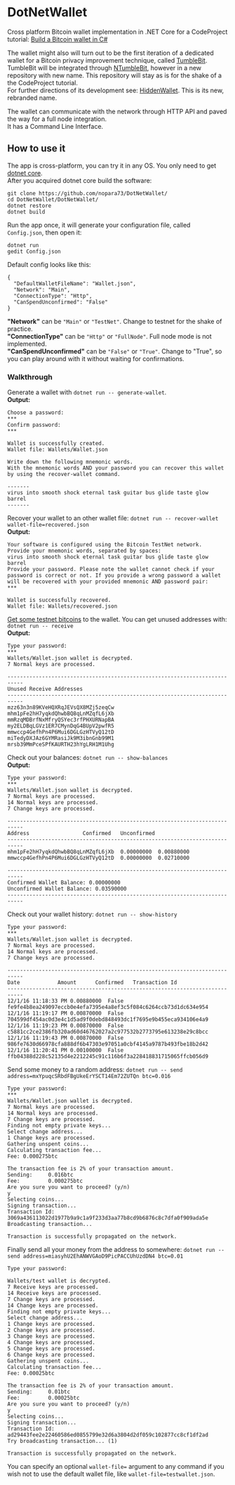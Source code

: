 # DotNetWallet
Cross platform Bitcoin wallet implementation in .NET Core for a CodeProject tutorial: [Build a Bitcoin wallet in C#](https://www.codeproject.com/script/Articles/ArticleVersion.aspx?waid=214550&aid=1115639)  
  
The wallet might also will turn out to be the first iteration of a dedicated wallet for a Bitcoin privacy improvement technique, called [TumbleBit](https://github.com/BUSEC/TumbleBit). TumbleBit will be integrated through [NTumbleBit](https://github.com/NTumbleBit/NTumbleBit), however in a new repository with new name. This repository will stay as is for the shake of a the CodeProject tutorial.  
For further directions of its development see: [HiddenWallet](https://github.com/nopara73/HiddenWallet/). This is its new, rebranded name.  
  
The wallet can communicate with the network through HTTP API and paved the way for a full node integration.  
It has a Command Line Interface.
  
## How to use it
The app is cross-platform, you can try it in any OS. You only need to get [dotnet core](https://www.microsoft.com/net/core).  
After you acquired dotnet core build the software:  

```
git clone https://github.com/nopara73/DotNetWallet/    
cd DotNetWallet/DotNetWallet/  
dotnet restore  
dotnet build  
```  

Run the app once, it will generate your configuration file, called `Config.json`, then open it:  

```
dotnet run  
gedit Config.json  
```

Default config looks like this:

```
{
  "DefaultWalletFileName": "Wallet.json",  
  "Network": "Main",  
  "ConnectionType": "Http",  
  "CanSpendUnconfirmed": "False"  
}
```

**"Network"** can be `"Main"` or `"TestNet"`. Change to testnet for the shake of practice.  
**"ConnectionType"** can be `"Http"` or `"FullNode"`. Full node mode is not implemented.  
**"CanSpendUnconfirmed"** can be `"False"` or `"True"`. Change to "True", so you can play around with it without waiting for confirmations.  
  
### Walkthrough  
  
Generate a wallet with `dotnet run -- generate-wallet`.  
**Output:**
```
Choose a password:
***
Confirm password:
***

Wallet is successfully created.
Wallet file: Wallets/Wallet.json

Write down the following mnemonic words.
With the mnemonic words AND your password you can recover this wallet by using the recover-wallet command.

-------
virus into smooth shock eternal task guitar bus glide taste glow barrel
-------
```
Recover your wallet to an other wallet file:  `dotnet run -- recover-wallet wallet-file=recovered.json`  
**Output:**
```
Your software is configured using the Bitcoin TestNet network.
Provide your mnemonic words, separated by spaces:
virus into smooth shock eternal task guitar bus glide taste glow barrel
Provide your password. Please note the wallet cannot check if your password is correct or not. If you provide a wrong password a wallet will be recovered with your provided mnemonic AND password pair:
***

Wallet is successfully recovered.
Wallet file: Wallets/recovered.json
```
[Get some testnet bitcoins](http://tpfaucet.appspot.com/) to the wallet. You can get unused addresses with:  `dotnet run -- receive`  
**Output:**
```
Type your password:
***
Wallets/Wallet.json wallet is decrypted.
7 Normal keys are processed.

---------------------------------------------------------------------------
Unused Receive Addresses
---------------------------------------------------------------------------
mzz63n3n89KVeHQXRqJEVsQX8MZj5zeqCw
mhm1pFe2hH7yqkdQhwbBQ8qLnMZqfL6jXb
mmRzqMDBrfNxMfryQSYec3rfPHXURNapBA
my2ELDBqLGVz1ER7CMynDqG4BUpV2pwfR5
mmwccp4GefhPn4P6Mui6DGLGzHTVyQ12tD
miTedyDXJAz6GYMRasiJk9M3ibnGnb99M1
mrsb39MmPceSPfKAURTH23hYgLRH1M1Uhg
```
Check out your balances:  `dotnet run -- show-balances`  
**Output:**
```
Type your password:
***
Wallets/Wallet.json wallet is decrypted.
7 Normal keys are processed.
14 Normal keys are processed.
7 Change keys are processed.

---------------------------------------------------------------------------
Address					Confirmed	Unconfirmed
---------------------------------------------------------------------------
mhm1pFe2hH7yqkdQhwbBQ8qLnMZqfL6jXb	0.00000000	0.00880000
mmwccp4GefhPn4P6Mui6DGLGzHTVyQ12tD	0.00000000	0.02710000

---------------------------------------------------------------------------
Confirmed Wallet Balance: 0.00000000
Unconfirmed Wallet Balance: 0.03590000
---------------------------------------------------------------------------
```
Check out your wallet history: `dotnet run -- show-history`
```
Type your password:
***
Wallets/Wallet.json wallet is decrypted.
7 Normal keys are processed.
14 Normal keys are processed.
7 Change keys are processed.

---------------------------------------------------------------------------
Date			Amount		Confirmed	Transaction Id
---------------------------------------------------------------------------
12/1/16 11:18:33 PM	0.00880000	False		fe9fe4b8ea249097eccb0e4efa7395e4a8ef3c5f084c6264ccb73d1dc634e954
12/1/16 11:19:17 PM	0.00870000	False		704599df454ac0d3e4c1d5ad9f0debd848493dc1f7695e9b455eca934106e4a9
12/1/16 11:19:23 PM	0.00870000	False		c5881cc2ce2386fb320ad60d46762027a2c977532b2773795e613238e29c8bcc
12/1/16 11:19:43 PM	0.00870000	False		986fe7630d66978cfa888df6b47303e97051a0cbf4145a9787b493fbe18b2d42
12/1/16 11:20:41 PM	0.00100000	False		ffb04388d228c52135d4e2212245c91c116b6f3a228418831715065ffcb056d9
```
Send some money to a random address: `dotnet run -- send address=mxYpuqcSRbdFBgUkeErYSCT14Em72ZUTQn btc=0.016`
```
Type your password:
***
Wallets/Wallet.json wallet is decrypted.
7 Normal keys are processed.
14 Normal keys are processed.
7 Change keys are processed.
Finding not empty private keys...
Select change address...
1 Change keys are processed.
Gathering unspent coins...
Calculating transaction fee...
Fee: 0.000275btc

The transaction fee is 2% of your transaction amount.
Sending:	 0.016btc
Fee:		 0.000275btc
Are you sure you want to proceed? (y/n)
y
Selecting coins...
Signing transaction...
Transaction Id: 3069a436113022d1977b9a9c1a9f233d3aa77b8cd9b6876c8c7dfa0f909ada5e
Broadcasting transaction...

Transaction is successfully propagated on the network.
```
Finally send all your money from the address to somewhere: `dotnet run -- send address=miasyhU2EhANWVGAoD9PicPACCUhUzdDN4 btc=0.01`

```
Type your password:

Wallets/test wallet is decrypted.
7 Receive keys are processed.
14 Receive keys are processed.
7 Change keys are processed.
14 Change keys are processed.
Finding not empty private keys...
Select change address...
1 Change keys are processed.
2 Change keys are processed.
3 Change keys are processed.
4 Change keys are processed.
5 Change keys are processed.
6 Change keys are processed.
Gathering unspent coins...
Calculating transaction fee...
Fee: 0.00025btc

The transaction fee is 2% of your transaction amount.
Sending:	 0.01btc
Fee:		 0.00025btc
Are you sure you want to proceed? (y/n)
y
Selecting coins...
Signing transaction...
Transaction Id: ad29443fee2e22460586ed0855799e32d6a3804d2df059c102877cc8cf1df2ad
Try broadcasting transaction... (1)

Transaction is successfully propagated on the network.
```

You can specify an optional `wallet-file=` argument to any command if you wish not to use the default wallet file, like `wallet-file=testwallet.json`.  
